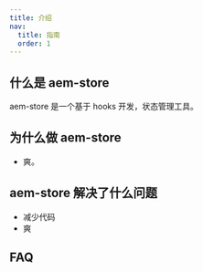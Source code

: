 ```yaml
---
title: 介绍
nav:
  title: 指南
  order: 1
---
```


## 什么是 aem-store

aem-store 是一个基于 hooks 开发，状态管理工具。

## 为什么做 aem-store

- 爽。

## aem-store 解决了什么问题

- 减少代码
- 爽

## FAQ

###
